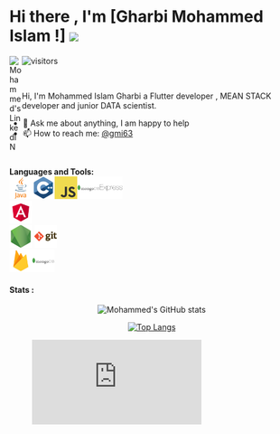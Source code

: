 # Hi there , I'm [Gharbi Mohammed Islam !]  <img src="https://media.giphy.com/media/hvRJCLFzcasrR4ia7z/giphy.gif" width="35px">

<a href="https://www.linkedin.com/in/mohammedislamgharbi/">
  <img align="left" alt="Mohammed's LinkedIN" width="22px" src="https://raw.githubusercontent.com/peterthehan/peterthehan/master/assets/linkedin.svg" />
</a>




![visitors](https://visitor-badge.glitch.me/badge?page_id=gmi63.gmi63)



<br />

Hi, I'm Mohammed Islam Gharbi a Flutter developer , MEAN STACK developer and junior DATA scientist.


- 💬 Ask me about anything, I am happy to help
- 📫 How to reach me: [@gmi63](https://www.linkedin.com/in/mohammedislamgharbi/)
<br />


**Languages and Tools:**
<br/>
<code><img height="40" src="https://raw.githubusercontent.com/github/explore/80688e429a7d4ef2fca1e82350fe8e3517d3494d/topics/java/java.png"></code><code><img height="40" src="https://raw.githubusercontent.com/github/explore/80688e429a7d4ef2fca1e82350fe8e3517d3494d/topics/cpp/cpp.png"></code><code><img height="40" src="https://raw.githubusercontent.com/github/explore/80688e429a7d4ef2fca1e82350fe8e3517d3494d/topics/javascript/javascript.png"></code><code><img height="40" src="https://raw.githubusercontent.com/github/explore/80688e429a7d4ef2fca1e82350fe8e3517d3494d/topics/mongodb/mongodb.png"></code><code><img height="40" src="https://raw.githubusercontent.com/github/explore/80688e429a7d4ef2fca1e82350fe8e3517d3494d/topics/express/express.png"></code>
<br/>
<code><img height="40" src="https://raw.githubusercontent.com/github/explore/80688e429a7d4ef2fca1e82350fe8e3517d3494d/topics/angular/angular.png"></code>  
<code><img height="40" src="https://raw.githubusercontent.com/github/explore/80688e429a7d4ef2fca1e82350fe8e3517d3494d/topics/nodejs/nodejs.png"></code> <code><img height="40" src="https://raw.githubusercontent.com/github/explore/80688e429a7d4ef2fca1e82350fe8e3517d3494d/topics/git/git.png"></code> 
<br/>
<code><img height="40" src="https://raw.githubusercontent.com/github/explore/80688e429a7d4ef2fca1e82350fe8e3517d3494d/topics/firebase/firebase.png"></code><code><img height="40" src="https://raw.githubusercontent.com/github/explore/80688e429a7d4ef2fca1e82350fe8e3517d3494d/topics/mongodb/mongodb.png"></code>  

#### Stats :

<div align="center">


![Mohammed's GitHub stats](https://github-readme-stats.vercel.app/api?username=gmi63&theme=merko&show_icons=true&count_private=true)



[![Top Langs](https://github-readme-stats.vercel.app/api/top-langs/?username=gmi63&theme=merko)](https://github.com/anuraghazra/github-readme-stats)

</div>

<figure><embed src="https://wakatime.com/share/@7dd398e9-cdc2-4e38-8708-98f5d2377112/d62898b1-1522-41df-9d08-494f880fe25c.svg"></embed></figure>
